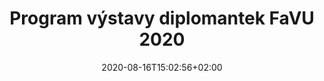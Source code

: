 ---
title: "Program výstavy diplomantek FaVU 2020"
shortTitle: "Program"
date: 2020-08-16T15:02:56+02:00
draft: false

url: "program"
---